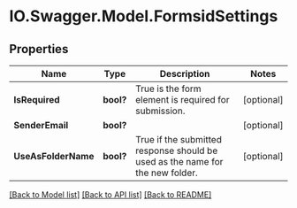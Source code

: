 # IO.Swagger.Model.FormsidSettings
## Properties

Name | Type | Description | Notes
------------ | ------------- | ------------- | -------------
**IsRequired** | **bool?** | True is the form element is required for submission.  | [optional] 
**SenderEmail** | **bool?** |  | [optional] 
**UseAsFolderName** | **bool?** | True if the submitted response should be used as the name for the new folder.  | [optional] 

[[Back to Model list]](../README.md#documentation-for-models) [[Back to API list]](../README.md#documentation-for-api-endpoints) [[Back to README]](../README.md)

